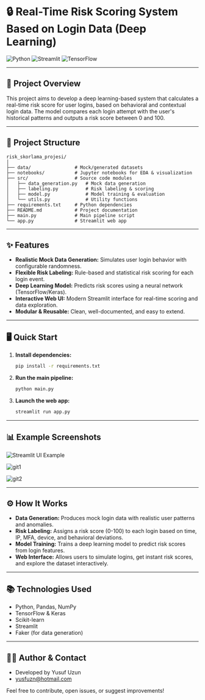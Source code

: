 # 🔒 Real-Time Risk Scoring System Based on Login Data (Deep Learning)

![Python](https://img.shields.io/badge/Python-3.8%2B-blue?logo=python)
![Streamlit](https://img.shields.io/badge/Streamlit-Enabled-brightgreen?logo=streamlit)
![TensorFlow](https://img.shields.io/badge/TensorFlow-2.x-orange?logo=tensorflow)

---

## 🚀 Project Overview
This project aims to develop a deep learning-based system that calculates a real-time risk score for user logins, based on behavioral and contextual login data. The model compares each login attempt with the user's historical patterns and outputs a risk score between 0 and 100.

---

## 📁 Project Structure
```
risk_skorlama_projesi/
│
├── data/                # Mock/generated datasets
├── notebooks/           # Jupyter notebooks for EDA & visualization
├── src/                 # Source code modules
│   ├── data_generation.py   # Mock data generation
│   ├── labeling.py          # Risk labeling & scoring
│   ├── model.py             # Model training & evaluation
│   └── utils.py             # Utility functions
├── requirements.txt     # Python dependencies
├── README.md            # Project documentation
├── main.py              # Main pipeline script
└── app.py               # Streamlit web app
```

---

## ✨ Features
- **Realistic Mock Data Generation:** Simulates user login behavior with configurable randomness.
- **Flexible Risk Labeling:** Rule-based and statistical risk scoring for each login event.
- **Deep Learning Model:** Predicts risk scores using a neural network (TensorFlow/Keras).
- **Interactive Web UI:** Modern Streamlit interface for real-time scoring and data exploration.
- **Modular & Reusable:** Clean, well-documented, and easy to extend.

---

## 🖥️ Quick Start
1. **Install dependencies:**
   ```bash
   pip install -r requirements.txt
   ```
2. **Run the main pipeline:**
   ```bash
   python main.py
   ```
3. **Launch the web app:**
   ```bash
   streamlit run app.py
   ```

---

## 📊 Example Screenshots
![Streamlit UI Example](https://user-images.githubusercontent.com/placeholder/streamlit-demo.png)

![git1](https://github.com/user-attachments/assets/6f488c6f-e1db-48ae-9efe-b0f013387314)

![git2](https://github.com/user-attachments/assets/9c48ae27-ae27-4da9-970c-957d07b736cc)

---

## ⚙️ How It Works
- **Data Generation:** Produces mock login data with realistic user patterns and anomalies.
- **Risk Labeling:** Assigns a risk score (0-100) to each login based on time, IP, MFA, device, and behavioral deviations.
- **Model Training:** Trains a deep learning model to predict risk scores from login features.
- **Web Interface:** Allows users to simulate logins, get instant risk scores, and explore the dataset interactively.

---

## 📚 Technologies Used
- Python, Pandas, NumPy
- TensorFlow & Keras
- Scikit-learn
- Streamlit
- Faker (for data generation)

---


## 🙋‍♂️ Author & Contact
- Developed by Yusuf Uzun
- yusfuzn@hotmail.com

Feel free to contribute, open issues, or suggest improvements!
